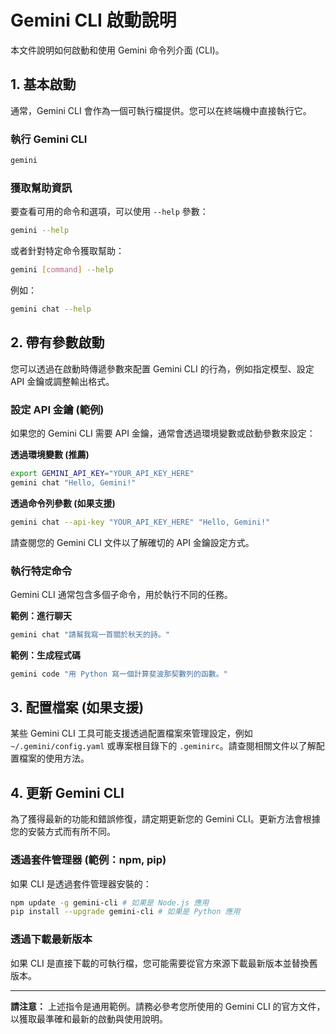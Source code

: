 # Gemini CLI 啟動說明

本文件說明如何啟動和使用 Gemini 命令列介面 (CLI)。

## 1. 基本啟動

通常，Gemini CLI 會作為一個可執行檔提供。您可以在終端機中直接執行它。

### 執行 Gemini CLI
```bash
gemini
```

### 獲取幫助資訊
要查看可用的命令和選項，可以使用 `--help` 參數：
```bash
gemini --help
```
或者針對特定命令獲取幫助：
```bash
gemini [command] --help
```
例如：
```bash
gemini chat --help
```

## 2. 帶有參數啟動

您可以透過在啟動時傳遞參數來配置 Gemini CLI 的行為，例如指定模型、設定 API 金鑰或調整輸出格式。

### 設定 API 金鑰 (範例)
如果您的 Gemini CLI 需要 API 金鑰，通常會透過環境變數或啟動參數來設定：

**透過環境變數 (推薦)**
```bash
export GEMINI_API_KEY="YOUR_API_KEY_HERE"
gemini chat "Hello, Gemini!"
```
**透過命令列參數 (如果支援)**
```bash
gemini chat --api-key "YOUR_API_KEY_HERE" "Hello, Gemini!"
```
請查閱您的 Gemini CLI 文件以了解確切的 API 金鑰設定方式。

### 執行特定命令
Gemini CLI 通常包含多個子命令，用於執行不同的任務。

**範例：進行聊天**
```bash
gemini chat "請幫我寫一首關於秋天的詩。"
```

**範例：生成程式碼**
```bash
gemini code "用 Python 寫一個計算斐波那契數列的函數。"
```

## 3. 配置檔案 (如果支援)

某些 Gemini CLI 工具可能支援透過配置檔案來管理設定，例如 `~/.gemini/config.yaml` 或專案根目錄下的 `.geminirc`。請查閱相關文件以了解配置檔案的使用方法。

## 4. 更新 Gemini CLI

為了獲得最新的功能和錯誤修復，請定期更新您的 Gemini CLI。更新方法會根據您的安裝方式而有所不同。

### 透過套件管理器 (範例：npm, pip)
如果 CLI 是透過套件管理器安裝的：
```bash
npm update -g gemini-cli # 如果是 Node.js 應用
pip install --upgrade gemini-cli # 如果是 Python 應用
```

### 透過下載最新版本
如果 CLI 是直接下載的可執行檔，您可能需要從官方來源下載最新版本並替換舊版本。

---

**請注意：** 上述指令是通用範例。請務必參考您所使用的 Gemini CLI 的官方文件，以獲取最準確和最新的啟動與使用說明。
